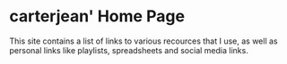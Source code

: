 # carterjean' Home Page

This site contains a list of links to various recources that I use, as well as personal links like playlists, spreadsheets and social media links.
